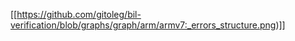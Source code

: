 
[[https://github.com/gitoleg/bil-verification/blob/graphs/graph/arm/armv7:_errors_structure.png)]]
